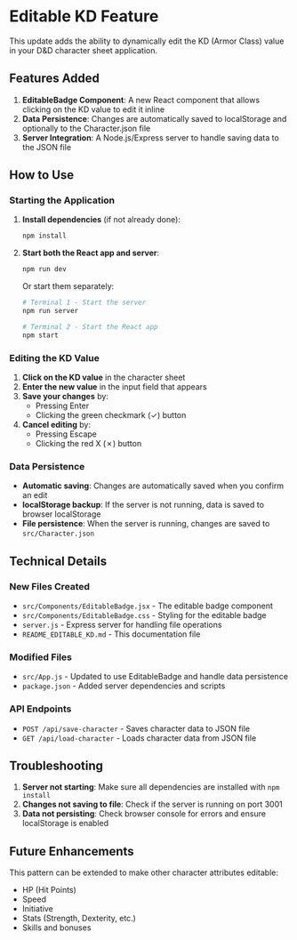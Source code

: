 # Editable KD Feature

This update adds the ability to dynamically edit the KD (Armor Class) value in your D&D character sheet application.

## Features Added

1. **EditableBadge Component**: A new React component that allows clicking on the KD value to edit it inline
2. **Data Persistence**: Changes are automatically saved to localStorage and optionally to the Character.json file
3. **Server Integration**: A Node.js/Express server to handle saving data to the JSON file

## How to Use

### Starting the Application

1. **Install dependencies** (if not already done):
   ```bash
   npm install
   ```

2. **Start both the React app and server**:
   ```bash
   npm run dev
   ```
   
   Or start them separately:
   ```bash
   # Terminal 1 - Start the server
   npm run server
   
   # Terminal 2 - Start the React app
   npm start
   ```

### Editing the KD Value

1. **Click on the KD value** in the character sheet
2. **Enter the new value** in the input field that appears
3. **Save your changes** by:
   - Pressing Enter
   - Clicking the green checkmark (✓) button
4. **Cancel editing** by:
   - Pressing Escape
   - Clicking the red X (✗) button

### Data Persistence

- **Automatic saving**: Changes are automatically saved when you confirm an edit
- **localStorage backup**: If the server is not running, data is saved to browser localStorage
- **File persistence**: When the server is running, changes are saved to `src/Character.json`

## Technical Details

### New Files Created

- `src/Components/EditableBadge.jsx` - The editable badge component
- `src/Components/EditableBadge.css` - Styling for the editable badge
- `server.js` - Express server for handling file operations
- `README_EDITABLE_KD.md` - This documentation file

### Modified Files

- `src/App.js` - Updated to use EditableBadge and handle data persistence
- `package.json` - Added server dependencies and scripts

### API Endpoints

- `POST /api/save-character` - Saves character data to JSON file
- `GET /api/load-character` - Loads character data from JSON file

## Troubleshooting

1. **Server not starting**: Make sure all dependencies are installed with `npm install`
2. **Changes not saving to file**: Check if the server is running on port 3001
3. **Data not persisting**: Check browser console for errors and ensure localStorage is enabled

## Future Enhancements

This pattern can be extended to make other character attributes editable:
- HP (Hit Points)
- Speed
- Initiative
- Stats (Strength, Dexterity, etc.)
- Skills and bonuses
